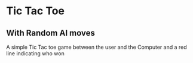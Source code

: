 # Tic Tac Toe 
## With Random AI moves
A simple Tic Tac toe game between the user and the Computer and a red line indicating who won
